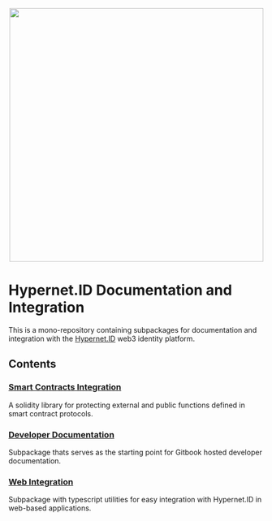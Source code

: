 <p align="center">
  <img src="https://hypernet.id/wp-content/uploads/2021/11/hypernet-id-logo-01-1024x251.png" width="500">
</p>

# Hypernet.ID Documentation and Integration

This is a mono-repository containing subpackages for documentation and integration with the [Hypernet.ID](https://hypernet.id/) 
web3 identity platform. 

## Contents

### [Smart Contracts Integration](/packages/contracts-integration)
A solidity library for protecting external and public functions defined in smart contract protocols. 

### [Developer Documentation](/packages/developer-docs)
Subpackage thats serves as the starting point for Gitbook hosted developer documentation.

### [Web Integration](/packages/web-integration)
Subpackage with typescript utilities for easy integration with Hypernet.ID in web-based applications.

